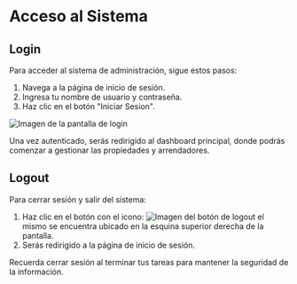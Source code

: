 # Acceso al Sistema

## Login

Para acceder al sistema de administración, sigue estos pasos:

1. Navega a la página de inicio de sesión.
2. Ingresa tu nombre de usuario y contraseña.
3. Haz clic en el botón "Iniciar Sesion".

![Imagen de la pantalla de login](/assets/autenticacion/login.png)

Una vez autenticado, serás redirigido al dashboard principal, donde podrás comenzar a gestionar las propiedades y arrendadores.

## Logout

Para cerrar sesión y salir del sistema:

1. Haz clic en el botón con el icono: ![Imagen del botón de logout](/assets/autenticacion/logout.png)  el mismo se encuentra ubicado en la esquina superior derecha de la pantalla.
2. Serás redirigido a la página de inicio de sesión.



Recuerda cerrar sesión al terminar tus tareas para mantener la seguridad de la información.
